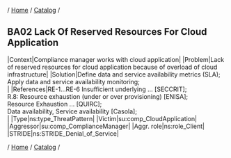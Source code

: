 / [Home](/acctp/) / [Catalog](/acctp/catalog/) /

## BA02 Lack Of Reserved Resources For Cloud Application

|Context|Compliance manager works with cloud application|
|Problem|Lack of reserved resources for cloud application because of overload of cloud infrastructure|
|Solution|Define data and service availability metrics (SLA);<br /> Apply data and service availability monitoring;<br />|
|References|RE-1...RE-6  Insufficient underlying ... [SECCRIT];<br /> R.8: Resource exhaustion (under or over provisioning) [ENISA];<br /> Resource Exhaustion ... [QUIRC];<br /> Data availability, Service availability [Casola];<br />|
|Type|ns:type_ThreatPattern|
|Victim|su:comp_CloudApplication|
|Aggressor|su:comp_ComplianceManager|
|Aggr. role|ns:role_Client|
|STRIDE|ns:STRIDE_Denial_of_Service|

/ [Home](/acctp/) / [Catalog](/acctp/catalog/) /
